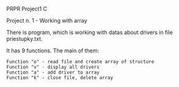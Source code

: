 PRPR Project1 C

Project n. 1 - Working with array

There is program, which is working with datas about drivers in file priestupky.txt. 

It has 9 functions. The main of them:

    Function "o" - read file and create array of structure
    Function "v" - display all drivers
    Function "a" - add driver to array
    Function "k" - close file, delete array
